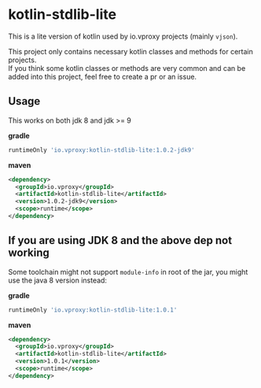 # kotlin-stdlib-lite

This is a lite version of kotlin used by io.vproxy projects (mainly `vjson`).

This project only contains necessary kotlin classes and methods for certain projects.  
If you think some kotlin classes or methods are very common and can be added into this project, feel free to create a pr or an issue.

## Usage

This works on both jdk 8 and jdk >= 9

**gradle**

```groovy
runtimeOnly 'io.vproxy:kotlin-stdlib-lite:1.0.2-jdk9'
```

**maven**

```xml
<dependency>
  <groupId>io.vproxy</groupId>
  <artifactId>kotlin-stdlib-lite</artifactId>
  <version>1.0.2-jdk9</version>
  <scope>runtime</scope>
</dependency>
```

## If you are using JDK 8 and the above dep not working

Some toolchain might not support `module-info` in root of the jar, you might use the java 8 version instead:

**gradle**

```groovy
runtimeOnly 'io.vproxy:kotlin-stdlib-lite:1.0.1'
```

**maven**

```xml
<dependency>
  <groupId>io.vproxy</groupId>
  <artifactId>kotlin-stdlib-lite</artifactId>
  <version>1.0.1</version>
  <scope>runtime</scope>
</dependency>
```
